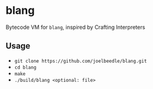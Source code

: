 # blang

Bytecode VM for `blang`, inspired by Crafting Interpreters

## Usage

- `git clone https://github.com/joelbeedle/blang.git`
- `cd blang`
- `make`
- `./build/blang <optional: file>`
